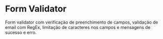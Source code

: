 # Form Validator

Form validator com verificação de preenchimento de campos, validação de email com RegEx, limitação de caracteres nos campos e mensagens de sucesso e erro.
